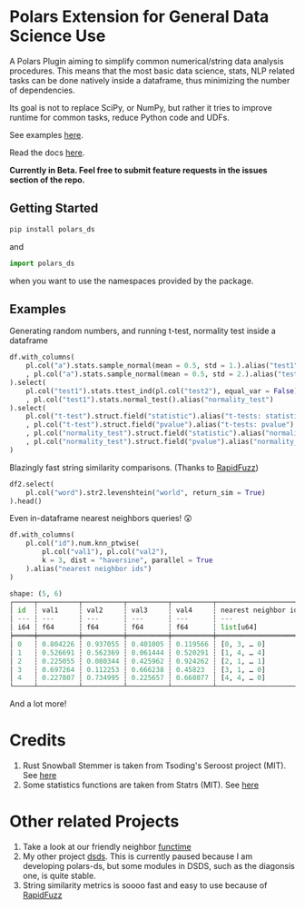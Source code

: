 # Polars Extension for General Data Science Use

A Polars Plugin aiming to simplify common numerical/string data analysis procedures. This means that the most basic data science, stats, NLP related tasks can be done natively inside a dataframe, thus minimizing the number of dependencies.

Its goal is not to replace SciPy, or NumPy, but rather it tries to improve runtime for common tasks, reduce Python code and UDFs.

See examples [here](./examples/basics.ipynb).

Read the docs [here](https://polars-ds-extension.readthedocs.io/en/latest/).

**Currently in Beta. Feel free to submit feature requests in the issues section of the repo.**

## Getting Started
```bash
pip install polars_ds
```

and 

```python
import polars_ds
```
when you want to use the namespaces provided by the package.

## Examples

Generating random numbers, and running t-test, normality test inside a dataframe
```python
df.with_columns(
    pl.col("a").stats.sample_normal(mean = 0.5, std = 1.).alias("test1")
    , pl.col("a").stats.sample_normal(mean = 0.5, std = 2.).alias("test2")
).select(
    pl.col("test1").stats.ttest_ind(pl.col("test2"), equal_var = False).alias("t-test")
    , pl.col("test1").stats.normal_test().alias("normality_test")
).select(
    pl.col("t-test").struct.field("statistic").alias("t-tests: statistics")
    , pl.col("t-test").struct.field("pvalue").alias("t-tests: pvalue")
    , pl.col("normality_test").struct.field("statistic").alias("normality_test: statistics")
    , pl.col("normality_test").struct.field("pvalue").alias("normality_test: pvalue")
)
```

Blazingly fast string similarity comparisons. (Thanks to [RapidFuzz](https://docs.rs/rapidfuzz/latest/rapidfuzz/))
```python
df2.select(
    pl.col("word").str2.levenshtein("world", return_sim = True)
).head()
```

Even in-dataframe nearest neighbors queries! 😲
```python
df.with_columns(
    pl.col("id").num.knn_ptwise(
        pl.col("val1"), pl.col("val2"), 
        k = 3, dist = "haversine", parallel = True
    ).alias("nearest neighbor ids")
)

shape: (5, 6)
┌─────┬──────────┬──────────┬──────────┬──────────┬──────────────────────┐
│ id  ┆ val1     ┆ val2     ┆ val3     ┆ val4     ┆ nearest neighbor ids │
│ --- ┆ ---      ┆ ---      ┆ ---      ┆ ---      ┆ ---                  │
│ i64 ┆ f64      ┆ f64      ┆ f64      ┆ f64      ┆ list[u64]            │
╞═════╪══════════╪══════════╪══════════╪══════════╪══════════════════════╡
│ 0   ┆ 0.804226 ┆ 0.937055 ┆ 0.401005 ┆ 0.119566 ┆ [0, 3, … 0]          │
│ 1   ┆ 0.526691 ┆ 0.562369 ┆ 0.061444 ┆ 0.520291 ┆ [1, 4, … 4]          │
│ 2   ┆ 0.225055 ┆ 0.080344 ┆ 0.425962 ┆ 0.924262 ┆ [2, 1, … 1]          │
│ 3   ┆ 0.697264 ┆ 0.112253 ┆ 0.666238 ┆ 0.45823  ┆ [3, 1, … 0]          │
│ 4   ┆ 0.227807 ┆ 0.734995 ┆ 0.225657 ┆ 0.668077 ┆ [4, 4, … 0]          │
└─────┴──────────┴──────────┴──────────┴──────────┴──────────────────────┘
```

And a lot more!

# Credits

1. Rust Snowball Stemmer is taken from Tsoding's Seroost project (MIT). See [here](https://github.com/tsoding/seroost)
2. Some statistics functions are taken from Statrs (MIT). See [here](https://github.com/statrs-dev/statrs/tree/master)

# Other related Projects

1. Take a look at our friendly neighbor [functime](https://github.com/TracecatHQ/functime)
2. My other project [dsds](https://github.com/abstractqqq/dsds). This is currently paused because I am developing polars-ds, but some modules in DSDS, such as the diagonsis one, is quite stable.
3. String similarity metrics is soooo fast and easy to use because of [RapidFuzz](https://github.com/maxbachmann/rapidfuzz-rs)